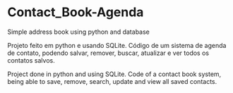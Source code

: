 # Contact_Book-Agenda
Simple address book using python and database

Projeto feito em python e usando SQLite. Código de um sistema de agenda de contato, podendo salvar, remover, buscar, atualizar e ver todos os contatos salvos.

Project done in python and using SQLite. Code of a contact book system, being able to save, remove, search, update and view all saved contacts.
